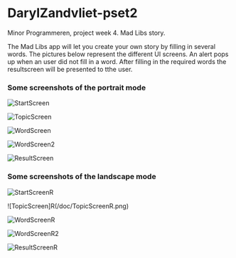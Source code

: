 # DarylZandvliet-pset2
Minor Programmeren, project week 4. Mad Libs story.

The Mad Libs app will let you create your own story by filling in several words. The pictures below represent the different UI screens.
An alert pops up when an user did not fill in a word. After filling in the required words the resultscreen will be presented to tthe user.

### Some screenshots of the portrait mode

![StartScreen](/doc/StartScreen.png)

![TopicScreen](/doc/TopicScreen.png)

![WordScreen](/doc/WordScreen.png)

![WordScreen2](/doc/WordScreen2.png)

![ResultScreen](/doc/ResultScreen.png)


### Some screenshots of the landscape mode

![StartScreenR](/doc/StartScreenR.png)

![TopicScreen]R(/doc/TopicScreenR.png)

![WordScreenR](/doc/WordScreenR.png)

![WordScreenR2](/doc/WordScreenR2.png)

![ResultScreenR](/doc/ResultScreenR.png)



